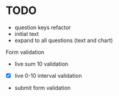 # TODO

* question keys refactor
* initial text
* expand to all questions (text and chart)

Form validation
* live sum 10 validation
- [x] live 0-10 interval validation
* submit form validation

